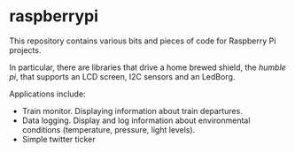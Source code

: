 raspberrypi
===========

This repository contains various bits and pieces of code for Raspberry Pi projects.

In particular, there are libraries that drive a home brewed shield,
the _humble pi_, that supports an LCD screen, I2C sensors and an LedBorg.

Applications include:

* Train monitor. Displaying information about train departures.
* Data logging. Display and log information about environmental conditions (temperature, pressure, light levels).
* Simple twitter ticker

